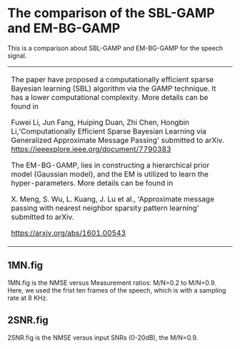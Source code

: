 
# The comparison of  the SBL-GAMP and EM-BG-GAMP 

This is a comparison about SBL-GAMP and EM-BG-GAMP for the speech signal.

<table style="border-collapse: collapse">
<tr>
<td>
<p>
The paper have proposed a computationally efficient sparse Bayesian learning (SBL) algorithm via the GAMP technique.
It has a lower computational complexity. More details can be found in
  
Fuwei Li, Jun Fang, Huiping Duan, Zhi Chen, Hongbin Li,'Computationally Efficient Sparse Bayesian Learning via
Generalized Approximate Message Passing' submitted to arXiv.  
https://ieeexplore.ieee.org/document/7790383
 
The EM-BG-GAMP, lies in constructing a hierarchical prior model (Gaussian model), and the EM is utilized to learn the hyper-parameters.
More details can be found in
 
X. Meng, S. Wu, L. Kuang, J. Lu et al., 'Approximate message passing with nearest neighbor sparsity pattern learning' submitted to arXiv.

https://arxiv.org/abs/1601.00543  
</p>
</td>
</tr>
</table>

## 1MN.fig

1MN.fig is the NMSE versus Measurement ratios: M/N=0.2 to M/N=0.9. 
Here, we used the frist ten frames of the speech, which is with a sampling rate at 8 KHz.
## 2SNR.fig 

2SNR.fig is the NMSE versus input SNRs (0-20dB), the M/N=0.9.
